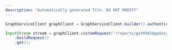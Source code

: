 ```yaml
---
description: "Automatically generated file. DO NOT MODIFY"
---
```

<!-- markdownlint-disable MD041 -->

```java
GraphServiceClient graphClient = GraphServiceClient.builder().authenticationProvider( authProvider ).buildClient();

InputStream stream = graphClient.customRequest("/reports/getM365AppUserCounts(period='D7')/content", InputStream.class)
    .buildRequest()
    .get();
```
